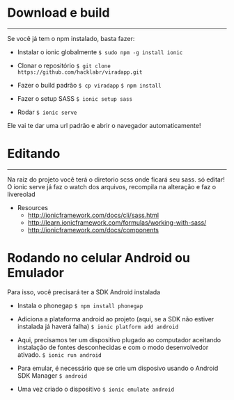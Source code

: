 # Download e build
------------------

Se você já tem o npm instalado, basta fazer:

* Instalar o ionic globalmente
    `$ sudo npm -g install ionic`

* Clonar o repositório
`$ git clone https://github.com/hacklabr/viradapp.git`

* Fazer o build padrão
`$ cp viradapp`
`$ npm install`

* Fazer o setup SASS
`$ ionic setup sass`

* Rodar
`$ ionic serve`

Ele vai te dar uma url padrão e abrir o navegador automaticamente! 

# Editando
----------

Na raiz do projeto você terá o diretorio scss onde ficará seu sass. só editar!
O ionic serve já faz o watch dos arquivos, recompila na alteração e faz o 
livereolad

* Resources
  * http://ionicframework.com/docs/cli/sass.html
  * http://learn.ionicframework.com/formulas/working-with-sass/
  * http://ionicframework.com/docs/components

# Rodando no celular Android ou Emulador

Para isso, você precisará ter a SDK Android instalada

* Instala o phonegap
`$ npm install phonegap`

* Adiciona a plataforma android ao projeto (aqui, se a SDK não estiver
instalada já haverá falha)
`$ ionic platform add android`

* Aqui, precisamos ter um dispositivo plugado ao computador aceitando 
instalação de fontes desconhecidas e com o modo desenvolvedor ativado.
`$ ionic run android`

* Para emular, é necessário que se crie um disposivo usando o Android SDK Manager
`$ android`

* Uma vez criado o dispositivo
`$ ionic emulate android`


